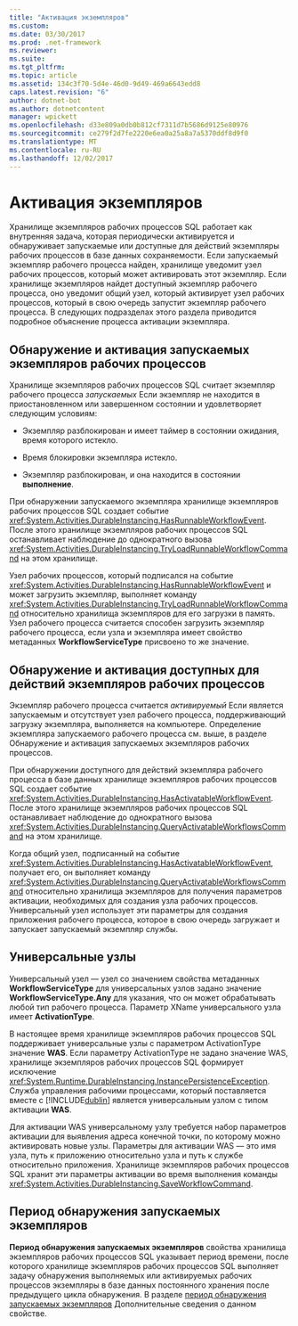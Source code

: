 ```yaml
---
title: "Активация экземпляров"
ms.custom: 
ms.date: 03/30/2017
ms.prod: .net-framework
ms.reviewer: 
ms.suite: 
ms.tgt_pltfrm: 
ms.topic: article
ms.assetid: 134c3f70-5d4e-46d0-9d49-469a6643edd8
caps.latest.revision: "6"
author: dotnet-bot
ms.author: dotnetcontent
manager: wpickett
ms.openlocfilehash: d33e809a0db0b812cf7311d7b5686d9125e80976
ms.sourcegitcommit: ce279f2d7fe2220e6ea0a25a8a7a5370ddf8d9f0
ms.translationtype: MT
ms.contentlocale: ru-RU
ms.lasthandoff: 12/02/2017
---
```

# <a name="instance-activation"></a>Активация экземпляров
Хранилище экземпляров рабочих процессов SQL работает как внутренняя задача, которая периодически активируется и обнаруживает запускаемые или доступные для действий экземпляры рабочих процессов в базе данных сохраняемости. Если запускаемый экземпляр рабочего процесса найден, хранилище уведомит узел рабочих процессов, который может активировать этот экземпляр. Если хранилище экземпляров найдет доступный экземпляр рабочего процесса, оно уведомит общий узел, который активирует узел рабочих процессов, который в свою очередь запустит экземпляр рабочего процесса. В следующих подразделах этого раздела приводится подробное объяснение процесса активации экземпляра.  
  
##  <a name="RunnableSection"></a>Обнаружение и активация запускаемых экземпляров рабочих процессов  
 Хранилище экземпляров рабочих процессов SQL считает экземпляр рабочего процесса *запускаемых* Если экземпляр не находится в приостановленном или завершенном состоянии и удовлетворяет следующим условиям:  
  
-   Экземпляр разблокирован и имеет таймер в состоянии ожидания, время которого истекло.  
  
-   Время блокировки экземпляра истекло.  
  
-   Экземпляр разблокирован, и она находится в состоянии **выполнение**.  
  
 При обнаружении запускаемого экземпляра хранилище экземпляров рабочих процессов SQL создает событие <xref:System.Activities.DurableInstancing.HasRunnableWorkflowEvent>. После этого хранилище экземпляров рабочих процессов SQL останавливает наблюдение до однократного вызова <xref:System.Activities.DurableInstancing.TryLoadRunnableWorkflowCommand> на этом хранилище.  
  
 Узел рабочих процессов, который подписался на событие <xref:System.Activities.DurableInstancing.HasRunnableWorkflowEvent> и может загрузить экземпляр, выполняет команду <xref:System.Activities.DurableInstancing.TryLoadRunnableWorkflowCommand> относительно хранилища экземпляров для его загрузки в память. Узел рабочего процесса считается способен загрузить экземпляр рабочего процесса, если узла и экземпляра имеет свойство метаданных **WorkflowServiceType** присвоено то же значение.  
  
## <a name="detecting-and-activating-activatable-workflow-instances"></a>Обнаружение и активация доступных для действий экземпляров рабочих процессов  
 Экземпляр рабочего процесса считается *активируемый* Если является запускаемым и отсутствует узел рабочего процесса, поддерживающий загрузку экземпляра, выполняется на компьютере. Определение экземпляра запускаемого рабочего процесса см. выше, в разделе Обнаружение и активация запускаемых экземпляров рабочих процессов.  
  
 При обнаружении доступного для действий экземпляра рабочего процесса в базе данных хранилище экземпляров рабочих процессов SQL создает событие <xref:System.Activities.DurableInstancing.HasActivatableWorkflowEvent>. После этого хранилище экземпляров рабочих процессов SQL останавливает наблюдение до однократного вызова <xref:System.Activities.DurableInstancing.QueryActivatableWorkflowsCommand> на этом хранилище.  
  
 Когда общий узел, подписанный на событие <xref:System.Activities.DurableInstancing.HasActivatableWorkflowEvent>, получает его, он выполняет команду <xref:System.Activities.DurableInstancing.QueryActivatableWorkflowsCommand> относительно хранилища экземпляров для получения параметров активации, необходимых для создания узла рабочих процессов. Универсальный узел использует эти параметры для создания приложения рабочего процесса, которое в свою очередь загружает и запускает запускаемый экземпляр службы.  
  
## <a name="generic-hosts"></a>Универсальные узлы  
 Универсальный узел — узел со значением свойства метаданных **WorkflowServiceType** для универсальных узлов задано значение **WorkflowServiceType.Any** для указания, что он может обрабатывать любой тип рабочего процесса. Параметр XName универсального узла имеет **ActivationType**.  
  
 В настоящее время хранилище экземпляров рабочих процессов SQL поддерживает универсальные узлы с параметром ActivationType значение **WAS**. Если параметру ActivationType не задано значение WAS, хранилище экземпляров рабочих процессов SQL формирует исключение <xref:System.Runtime.DurableInstancing.InstancePersistenceException>. Служба управления рабочими процессами, который поставляется вместе с [!INCLUDE[dublin](../../../includes/dublin-md.md)] является универсальным узлом с типом активации **WAS**.  
  
 Для активации WAS универсальному узлу требуется набор параметров активации для выявления адреса конечной точки, по которому можно активировать новые узлы. Параметры для активации WAS ― это имя узла, путь к приложению относительно узла и путь к службе относительно приложения. Хранилище экземпляров рабочих процессов SQL хранит эти параметры активации во время выполнения команды <xref:System.Activities.DurableInstancing.SaveWorkflowCommand>.  
  
## <a name="runnable-instances-detection-period"></a>Период обнаружения запускаемых экземпляров  
 **Период обнаружения запускаемых экземпляров** свойства хранилища экземпляров рабочих процессов SQL указывает период времени, после которого хранилище экземпляров рабочих процессов SQL выполняет задачу обнаружения выполняемых или активируемых рабочих процессов экземпляры в базе данных постоянного хранения после предыдущего цикла обнаружения. В разделе [период обнаружения запускаемых экземпляров](../../../docs/framework/windows-workflow-foundation/runnable-instances-detection-period.md) Дополнительные сведения о данном свойстве.
